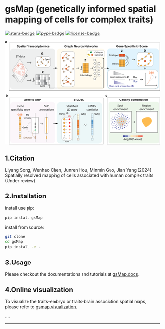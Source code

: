 # gsMap (genetically informed spatial mapping of cells for complex traits)
[![stars-badge](https://img.shields.io/github/stars/LeonSong1995/gsMap?logo=GitHub&color=yellow)](https://github.com/LeonSong1995/gsMap/stargazers)
[![pypi-badge](https://img.shields.io/pypi/v/gsMap)](https://pypi.org/p/gsMap)
[![license-badge](https://img.shields.io/badge/License-MIT-yellow.svg)](https://opensource.org/licenses/MIT)

![Model architecture](gsMap_schmatic.png)

## 1.Citation
Liyang Song, Wenhao Chen, Junren Hou, Minmin Guo, Jian Yang (2024) Spatially resolved mapping of cells associated with human complex traits (Under review)

## 2.Installation

install use pip:

```bash
pip install gsMap
```

install from source:

```bash
git clone
cd gsMap
pip install -e .
```

## 3.Usage

Please checkout the documentations and tutorials at
[gsMap.docs](https://yanglab.westlake.edu.cn/gsmap/document).


## 4.Online visualization

To visualize the traits-embryo or traits-brain association spatial maps, please refer to [gsmap.visualization](https://yanglab.westlake.edu.cn/gsmap/visualize).

....

---
